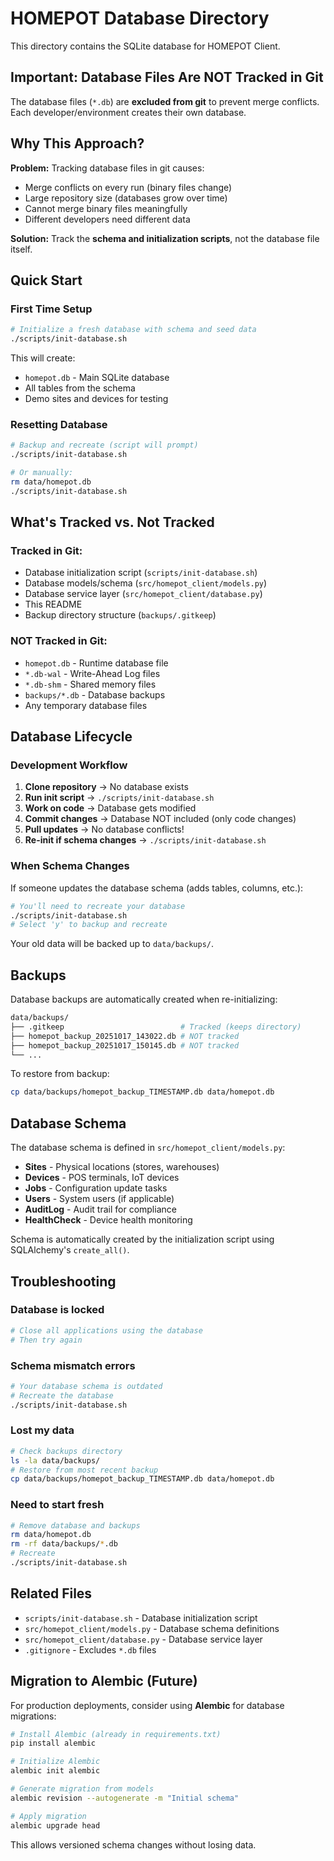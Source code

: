 # HOMEPOT Database Directory

This directory contains the SQLite database for HOMEPOT Client.

## Important: Database Files Are NOT Tracked in Git

The database files (`*.db`) are **excluded from git** to prevent merge conflicts. Each developer/environment creates their own database.

## Why This Approach?

**Problem:** Tracking database files in git causes:
- Merge conflicts on every run (binary files change)
- Large repository size (databases grow over time)  
- Cannot merge binary files meaningfully
- Different developers need different data

**Solution:** Track the **schema and initialization scripts**, not the database file itself.

## Quick Start

### First Time Setup

```bash
# Initialize a fresh database with schema and seed data
./scripts/init-database.sh
```

This will create:
- `homepot.db` - Main SQLite database
- All tables from the schema
- Demo sites and devices for testing

### Resetting Database

```bash
# Backup and recreate (script will prompt)
./scripts/init-database.sh

# Or manually:
rm data/homepot.db
./scripts/init-database.sh
```

## What's Tracked vs. Not Tracked

### Tracked in Git:
- Database initialization script (`scripts/init-database.sh`)
- Database models/schema (`src/homepot_client/models.py`)
- Database service layer (`src/homepot_client/database.py`)
- This README
- Backup directory structure (`backups/.gitkeep`)

### NOT Tracked in Git:
- `homepot.db` - Runtime database file
- `*.db-wal` - Write-Ahead Log files
- `*.db-shm` - Shared memory files
- `backups/*.db` - Database backups
- Any temporary database files

## Database Lifecycle

### Development Workflow

1. **Clone repository** → No database exists
2. **Run init script** → `./scripts/init-database.sh`
3. **Work on code** → Database gets modified
4. **Commit changes** → Database NOT included (only code changes)
5. **Pull updates** → No database conflicts!
6. **Re-init if schema changes** → `./scripts/init-database.sh`

### When Schema Changes

If someone updates the database schema (adds tables, columns, etc.):

```bash
# You'll need to recreate your database
./scripts/init-database.sh
# Select 'y' to backup and recreate
```

Your old data will be backed up to `data/backups/`.

## Backups

Database backups are automatically created when re-initializing:

```bash
data/backups/
├── .gitkeep                          # Tracked (keeps directory)
├── homepot_backup_20251017_143022.db # NOT tracked
├── homepot_backup_20251017_150145.db # NOT tracked
└── ...
```

To restore from backup:
```bash
cp data/backups/homepot_backup_TIMESTAMP.db data/homepot.db
```

## Database Schema

The database schema is defined in `src/homepot_client/models.py`:

- **Sites** - Physical locations (stores, warehouses)
- **Devices** - POS terminals, IoT devices
- **Jobs** - Configuration update tasks
- **Users** - System users (if applicable)
- **AuditLog** - Audit trail for compliance
- **HealthCheck** - Device health monitoring

Schema is automatically created by the initialization script using SQLAlchemy's `create_all()`.

## Troubleshooting

### Database is locked
```bash
# Close all applications using the database
# Then try again
```

### Schema mismatch errors
```bash
# Your database schema is outdated
# Recreate the database
./scripts/init-database.sh
```

### Lost my data
```bash
# Check backups directory
ls -la data/backups/
# Restore from most recent backup
cp data/backups/homepot_backup_TIMESTAMP.db data/homepot.db
```

### Need to start fresh
```bash
# Remove database and backups
rm data/homepot.db
rm -rf data/backups/*.db
# Recreate
./scripts/init-database.sh
```

## Related Files

- `scripts/init-database.sh` - Database initialization script
- `src/homepot_client/models.py` - Database schema definitions
- `src/homepot_client/database.py` - Database service layer
- `.gitignore` - Excludes `*.db` files

## Migration to Alembic (Future)

For production deployments, consider using **Alembic** for database migrations:

```bash
# Install Alembic (already in requirements.txt)
pip install alembic

# Initialize Alembic
alembic init alembic

# Generate migration from models
alembic revision --autogenerate -m "Initial schema"

# Apply migration
alembic upgrade head
```

This allows versioned schema changes without losing data.
